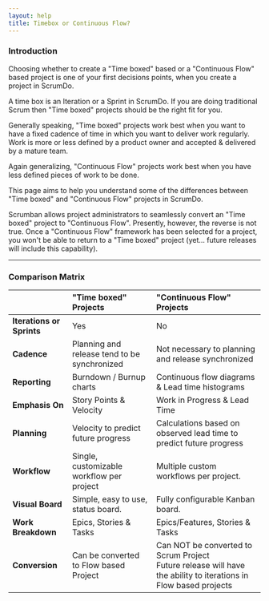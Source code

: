 ```yaml
---
layout: help
title: Timebox or Continuous Flow?
---
```


### Introduction

 Choosing whether to create a "Time boxed" based or a "Continuous Flow" based project is one of your first decisions points, when you create a project in ScrumDo. 

A time box is an Iteration or a Sprint in ScrumDo. If you are doing traditional Scrum then "Time boxed" projects should be the right fit for you. 

Generally speaking, "Time boxed" projects work best when you want to have a fixed cadence of time in which you want to deliver work regularly. Work is more or less defined by a product owner and accepted & delivered by a mature team.

Again generalizing, "Continuous Flow" projects work best when you have less defined pieces of work to be done.

This page aims to help you understand some of the differences between "Time boxed" and "Continuous Flow" projects in ScrumDo. 

Scrumban allows project administrators to seamlessly convert an "Time boxed" project to "Continuous Flow".  Presently, however, the reverse is not true.  Once a "Continuous Flow" framework has been selected for a project, you won't be able to return to a "Time boxed" project (yet...  future releases will include this capability).


-----

### Comparison Matrix

|               | "Time boxed" Projects           | "Continuous Flow" Projects  |
| :------------- |:--------------------------|:------------------|
| **Iterations or Sprints**       | Yes |  No  |
| **Cadence**       | Planning and release tend to be synchronized |  Not necessary to planning and release synchronized  |
| **Reporting**      | Burndown / Burnup charts      | Continuous flow diagrams &amp; Lead time histograms |
| **Emphasis On** | Story Points &amp; Velocity | Work in Progress &amp; Lead Time |
| **Planning** | Velocity to predict future progress      | Calculations based on observed lead time to predict future progress |
| **Workflow** | Single, customizable workflow per project | Multiple custom workflows per project. |
| **Visual Board** | Simple, easy to use, status board. | Fully configurable Kanban board. |
| **Work Breakdown** | Epics, Stories &amp; Tasks | Epics/Features, Stories &amp; Tasks |
| **Conversion** | Can be converted to Flow based Project | Can NOT be converted to Scrum Project <br/> Future release will have the ability to iterations in Flow based projects|
